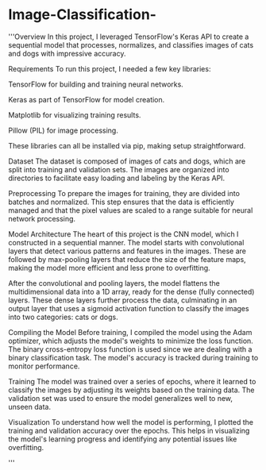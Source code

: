# Image-Classification-
'''Overview
In this project, I leveraged TensorFlow's Keras API to create a sequential model that processes, normalizes, and classifies images of cats and dogs with impressive accuracy.

Requirements
To run this project, I needed a few key libraries:

TensorFlow for building and training neural networks.

Keras as part of TensorFlow for model creation.

Matplotlib for visualizing training results.

Pillow (PIL) for image processing.

These libraries can all be installed via pip, making setup straightforward.

Dataset
The dataset is composed of images of cats and dogs, which are split into training and validation sets. The images are organized into directories to facilitate easy loading and labeling by the Keras API.

Preprocessing
To prepare the images for training, they are divided into batches and normalized. This step ensures that the data is efficiently managed and that the pixel values are scaled to a range suitable for neural network processing.

Model Architecture
The heart of this project is the CNN model, which I constructed in a sequential manner. The model starts with convolutional layers that detect various patterns and features in the images. These are followed by max-pooling layers that reduce the size of the feature maps, making the model more efficient and less prone to overfitting.

After the convolutional and pooling layers, the model flattens the multidimensional data into a 1D array, ready for the dense (fully connected) layers. These dense layers further process the data, culminating in an output layer that uses a sigmoid activation function to classify the images into two categories: cats or dogs.

Compiling the Model
Before training, I compiled the model using the Adam optimizer, which adjusts the model's weights to minimize the loss function. The binary cross-entropy loss function is used since we are dealing with a binary classification task. The model's accuracy is tracked during training to monitor performance.

Training
The model was trained over a series of epochs, where it learned to classify the images by adjusting its weights based on the training data. The validation set was used to ensure the model generalizes well to new, unseen data.

Visualization
To understand how well the model is performing, I plotted the training and validation accuracy over the epochs. This helps in visualizing the model's learning progress and identifying any potential issues like overfitting.

'''